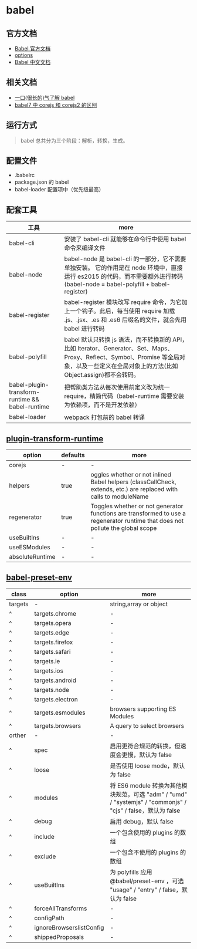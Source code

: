 # babel

## 官方文档

- [Babel 官方文档](https://babeljs.io/)
- [options](https://babeljs.io/docs/en/options)
- [Babel 中文文档](https://www.babeljs.cn/)

## 相关文档

- [一口(很长的)气了解 babel](https://zhuanlan.zhihu.com/p/53313472)
- [babel7 中 corejs 和 corejs2 的区别](https://www.cnblogs.com/htoooth/p/9724609.html)

## 运行方式

> babel 总共分为三个阶段：解析，转换，生成。

## 配置文件

- .babelrc
- package.json 的 babel
- babel-loader 配置项中（优先级最高）

## 配套工具

| 工具                                            | more                                                                                                                                                                                        |
| ----------------------------------------------- | ------------------------------------------------------------------------------------------------------------------------------------------------------------------------------------------- |
| babel-cli                                       | 安装了 babel-cli 就能够在命令行中使用 babel 命令来编译文件                                                                                                                                  |
| babel-node                                      | babel-node 是 babel-cli 的一部分，它不需要单独安装。 它的作用是在 node 环境中，直接运行 es2015 的代码，而不需要额外进行转码 (babel-node = babel-polyfill + babel-register)                  |
| babel-register                                  | babel-register 模块改写 require 命令，为它加上一个钩子。此后，每当使用 require 加载 .js、.jsx、.es 和 .es6 后缀名的文件，就会先用 babel 进行转码                                            |
| babel-polyfill                                  | babel 默认只转换 js 语法，而不转换新的 API，比如 Iterator、Generator、Set、Maps、Proxy、Reflect、Symbol、Promise 等全局对象，以及一些定义在全局对象上的方法(比如 Object.assign)都不会转码。 |
| babel-plugin-transform-runtime && babel-runtime | 把帮助类方法从每次使用前定义改为统一 require，精简代码（babel-runtime 需要安装为依赖项，而不是开发依赖）                                                                                    |
| babel-loader                                    | webpack 打包前的 babel 转译                                                                                                                                                                 |

## [plugin-transform-runtime](https://babeljs.io/docs/en/babel-plugin-transform-runtime)

| option          | defaults | more                                                                                                                           |
| --------------- | -------- | ------------------------------------------------------------------------------------------------------------------------------ |
| corejs          | -        | -                                                                                                                              |
| helpers         | true     | oggles whether or not inlined Babel helpers (classCallCheck, extends, etc.) are replaced with calls to moduleName              |
| regenerator     | true     | Toggles whether or not generator functions are transformed to use a regenerator runtime that does not pollute the global scope |
| useBuiltIns     | -        | -                                                                                                                              |
| useESModules    | -        | -                                                                                                                              |
| absoluteRuntime | -        | -                                                                                                                              |

## [babel-preset-env](https://www.babeljs.cn/docs/babel-preset-env)

| class   | option                   | more                                                                                                         |
| ------- | ------------------------ | ------------------------------------------------------------------------------------------------------------ |
| targets | -                        | string,array or object                                                                                       |
| ^       | targets.chrome           | -                                                                                                            |
| ^       | targets.opera            | -                                                                                                            |
| ^       | targets.edge             | -                                                                                                            |
| ^       | targets.firefox          | -                                                                                                            |
| ^       | targets.safari           | -                                                                                                            |
| ^       | targets.ie               | -                                                                                                            |
| ^       | targets.ios              | -                                                                                                            |
| ^       | targets.android          | -                                                                                                            |
| ^       | targets.node             | -                                                                                                            |
| ^       | targets.electron         | -                                                                                                            |
| ^       | targets.esmodules        | browsers supporting ES Modules                                                                               |
| ^       | targets.browsers         | A query to select browsers                                                                                   |
| orther  | -                        | -                                                                                                            |
| ^       | spec                     | 启用更符合规范的转换，但速度会更慢，默认为 false                                                             |
| ^       | loose                    | 是否使用 loose mode，默认为 false                                                                            |
| ^       | modules                  | 将 ES6 module 转换为其他模块规范，可选 "adm" / "umd" / "systemjs" / "commonjs" / "cjs" / false，默认为 false |
| ^       | debug                    | 启用 debug，默认 false                                                                                       |
| ^       | include                  | 一个包含使用的 plugins 的数组                                                                                |
| ^       | exclude                  | 一个包含不使用的 plugins 的数组                                                                              |
| ^       | useBuiltIns              | 为 polyfills 应用 @babel/preset-env ，可选 "usage" / "entry" / false，默认为 false                           |
| ^       | forceAllTransforms       | -                                                                                                            |
| ^       | configPath               | -                                                                                                            |
| ^       | ignoreBrowserslistConfig | -                                                                                                            |
| ^       | shippedProposals         | -                                                                                                            |
